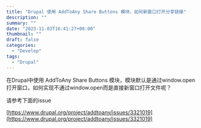 ```yaml
---
title: "Drupal 使用 AddToAny Share Buttons 模块，如何新窗口打开分享链接"
description: ""
summary: ""
date: "2023-11-03T16:41:27+08:00"
thumbnail: ""
draft: false
categories:
  - "Develop"
tags:
  - "Drupal"
---
```


在Drupal中使用 AddToAny Share Buttons 模块，模块默认是通过window.open打开窗口，如何实现不通过window.open而是直接新窗口打开文件呢？

请参考下面的issue

[https://www.drupal.org/project/addtoany/issues/3321019](https://www.drupal.org/project/addtoany/issues/3321019)
